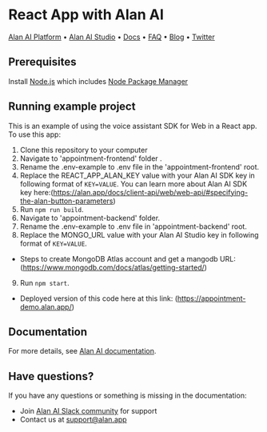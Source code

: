 # React App with Alan AI

[Alan AI Platform](https://alan.app/) • [Alan AI Studio](https://studio.alan.app/register) • [Docs](https://alan.app/docs) • [FAQ](https://alan.app/docs/usage/additional/faq) •
[Blog](https://alan.app/blog/) • [Twitter](https://twitter.com/alanvoiceai)

## Prerequisites

Install [Node.js](https://nodejs.org/) which includes [Node Package Manager](https://www.npmjs.com/get-npm)

## Running example project

This is an example of using the voice assistant SDK for Web in a React app. To use this app:

1. Clone this repository to your computer
2. Navigate to 'appointment-frontend' folder .
3. Rename the .env-example to .env file in the 'appointment-frontend' root.
4. Replace the REACT_APP_ALAN_KEY value with your Alan AI SDK key in following format of `KEY=VALUE`. You can learn more about Alan AI SDK key here:(https://alan.app/docs/client-api/web/web-api/#specifying-the-alan-button-parameters)
5. Run `npm run build`.
6. Navigate to 'appointment-backend' folder.
7. Rename the .env-example to .env file in 'appointment-backend' root.
8. Replace the MONGO_URL value with your Alan AI Studio key in following format of `KEY=VALUE`.

- Steps to create MongoDB Atlas account and get a mangodb URL: (https://www.mongodb.com/docs/atlas/getting-started/)

9. Run `npm start`.

- Deployed version of this code here at this link: (https://appointment-demo.alan.app/)

## Documentation

For more details, see [Alan AI documentation](https://alan.app/docs/client-api/web/react).

## Have questions?

If you have any questions or something is missing in the documentation:

- Join [Alan AI Slack community](https://app.slack.com/client/TL55N530A) for support
- Contact us at [support@alan.app](mailto:support@alan.app)

